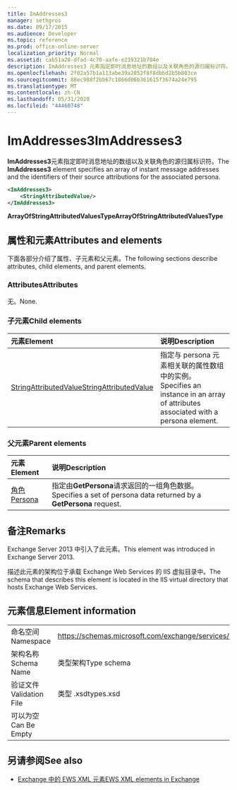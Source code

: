 ```yaml
---
title: ImAddresses3
manager: sethgros
ms.date: 09/17/2015
ms.audience: Developer
ms.topic: reference
ms.prod: office-online-server
localization_priority: Normal
ms.assetid: cab51a28-dfad-4c70-aafe-e239321b784e
description: ImAddresses3 元素指定即时消息地址的数组以及关联角色的源归属标识符。
ms.openlocfilehash: 2f02a57b1a113abe39a2852f8f8dbbd2b5b803ce
ms.sourcegitcommit: 88ec988f2bb67c1866d06b361615f3674a24e795
ms.translationtype: MT
ms.contentlocale: zh-CN
ms.lasthandoff: 05/31/2020
ms.locfileid: "44460748"
---
```

# <a name="imaddresses3"></a><span data-ttu-id="f0ad6-103">ImAddresses3</span><span class="sxs-lookup"><span data-stu-id="f0ad6-103">ImAddresses3</span></span>

<span data-ttu-id="f0ad6-104">**ImAddresses3**元素指定即时消息地址的数组以及关联角色的源归属标识符。</span><span class="sxs-lookup"><span data-stu-id="f0ad6-104">The **ImAddresses3** element specifies an array of instant message addresses and the identifiers of their source attributions for the associated persona.</span></span> 
  
```XML
<ImAddresses3>
    <StringAttributedValue/>
</ImAddresses3>
```

 <span data-ttu-id="f0ad6-105">**ArrayOfStringAttributedValuesType**</span><span class="sxs-lookup"><span data-stu-id="f0ad6-105">**ArrayOfStringAttributedValuesType**</span></span>
## <a name="attributes-and-elements"></a><span data-ttu-id="f0ad6-106">属性和元素</span><span class="sxs-lookup"><span data-stu-id="f0ad6-106">Attributes and elements</span></span>

<span data-ttu-id="f0ad6-107">下面各部分介绍了属性、子元素和父元素。</span><span class="sxs-lookup"><span data-stu-id="f0ad6-107">The following sections describe attributes, child elements, and parent elements.</span></span>
  
### <a name="attributes"></a><span data-ttu-id="f0ad6-108">Attributes</span><span class="sxs-lookup"><span data-stu-id="f0ad6-108">Attributes</span></span>

<span data-ttu-id="f0ad6-109">无。</span><span class="sxs-lookup"><span data-stu-id="f0ad6-109">None.</span></span>
  
### <a name="child-elements"></a><span data-ttu-id="f0ad6-110">子元素</span><span class="sxs-lookup"><span data-stu-id="f0ad6-110">Child elements</span></span>

|<span data-ttu-id="f0ad6-111">**元素**</span><span class="sxs-lookup"><span data-stu-id="f0ad6-111">**Element**</span></span>|<span data-ttu-id="f0ad6-112">**说明**</span><span class="sxs-lookup"><span data-stu-id="f0ad6-112">**Description**</span></span>|
|:-----|:-----|
|[<span data-ttu-id="f0ad6-113">StringAttributedValue</span><span class="sxs-lookup"><span data-stu-id="f0ad6-113">StringAttributedValue</span></span>](stringattributedvalue.md) <br/> |<span data-ttu-id="f0ad6-114">指定与 persona 元素相关联的属性数组中的实例。</span><span class="sxs-lookup"><span data-stu-id="f0ad6-114">Specifies an instance in an array of attributes associated with a persona element.</span></span>  <br/> |
   
### <a name="parent-elements"></a><span data-ttu-id="f0ad6-115">父元素</span><span class="sxs-lookup"><span data-stu-id="f0ad6-115">Parent elements</span></span>

|<span data-ttu-id="f0ad6-116">**元素**</span><span class="sxs-lookup"><span data-stu-id="f0ad6-116">**Element**</span></span>|<span data-ttu-id="f0ad6-117">**说明**</span><span class="sxs-lookup"><span data-stu-id="f0ad6-117">**Description**</span></span>|
|:-----|:-----|
|[<span data-ttu-id="f0ad6-118">角色</span><span class="sxs-lookup"><span data-stu-id="f0ad6-118">Persona</span></span>](persona.md) <br/> |<span data-ttu-id="f0ad6-119">指定由**GetPersona**请求返回的一组角色数据。</span><span class="sxs-lookup"><span data-stu-id="f0ad6-119">Specifies a set of persona data returned by a **GetPersona** request.</span></span>  <br/> |
   
## <a name="remarks"></a><span data-ttu-id="f0ad6-120">备注</span><span class="sxs-lookup"><span data-stu-id="f0ad6-120">Remarks</span></span>

<span data-ttu-id="f0ad6-121">Exchange Server 2013 中引入了此元素。</span><span class="sxs-lookup"><span data-stu-id="f0ad6-121">This element was introduced in Exchange Server 2013.</span></span>
  
<span data-ttu-id="f0ad6-122">描述此元素的架构位于承载 Exchange Web Services 的 IIS 虚拟目录中。</span><span class="sxs-lookup"><span data-stu-id="f0ad6-122">The schema that describes this element is located in the IIS virtual directory that hosts Exchange Web Services.</span></span>
  
## <a name="element-information"></a><span data-ttu-id="f0ad6-123">元素信息</span><span class="sxs-lookup"><span data-stu-id="f0ad6-123">Element information</span></span>

|||
|:-----|:-----|
|<span data-ttu-id="f0ad6-124">命名空间</span><span class="sxs-lookup"><span data-stu-id="f0ad6-124">Namespace</span></span>  <br/> |https://schemas.microsoft.com/exchange/services/2006/types  <br/> |
|<span data-ttu-id="f0ad6-125">架构名称</span><span class="sxs-lookup"><span data-stu-id="f0ad6-125">Schema Name</span></span>  <br/> |<span data-ttu-id="f0ad6-126">类型架构</span><span class="sxs-lookup"><span data-stu-id="f0ad6-126">Type schema</span></span>  <br/> |
|<span data-ttu-id="f0ad6-127">验证文件</span><span class="sxs-lookup"><span data-stu-id="f0ad6-127">Validation File</span></span>  <br/> |<span data-ttu-id="f0ad6-128">类型 .xsd</span><span class="sxs-lookup"><span data-stu-id="f0ad6-128">types.xsd</span></span>  <br/> |
|<span data-ttu-id="f0ad6-129">可以为空</span><span class="sxs-lookup"><span data-stu-id="f0ad6-129">Can Be Empty</span></span>  <br/> ||
   
## <a name="see-also"></a><span data-ttu-id="f0ad6-130">另请参阅</span><span class="sxs-lookup"><span data-stu-id="f0ad6-130">See also</span></span>



- [<span data-ttu-id="f0ad6-131">Exchange 中的 EWS XML 元素</span><span class="sxs-lookup"><span data-stu-id="f0ad6-131">EWS XML elements in Exchange</span></span>](ews-xml-elements-in-exchange.md)

